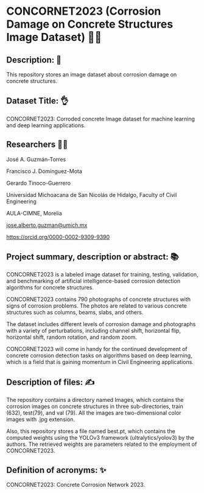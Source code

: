 # CONCORNET2023 (Corrosion Damage on Concrete Structures Image Dataset) 🧑‍🏫
## Description: 📝
This repository stores an image dataset about corrosion damage on concrete structures.

## Dataset Title: 👌
CONCORNET2023: Corroded concrete Image dataset for machine learning and deep learning applications.

## Researchers 🧑‍🔬
José A. Guzmán-Torres

Francisco J. Domínguez-Mota

Gerardo Tinoco-Guerrero

Universidad Michoacana de San Nicolás de Hidalgo, Faculty of Civil Engineering

AULA-CIMNE, Morelia

jose.alberto.guzman@umich.mx

https://orcid.org/0000-0002-9309-9390

## Project summary, description or abstract: 📚
CONCORNET2023 is a labeled image dataset for training, testing, validation, and benchmarking of artificial intelligence-based corrosion detection algorithms for concrete structures.

CONCORNET2023 contains 790 photographs of concrete structures with signs of corrosion problems. The photos are related to various concrete structures such as columns, beams, slabs, and others.

The dataset includes different levels of corrosion damage and photographs with a variety of perturbations, including channel shift, horizontal flip, horizontal shift, random rotation, and random zoom.

CONCORNET2023 will come in handy for the continued development of concrete corrosion detection tasks on algorithms based on deep learning, which is a field that is gaining momentum in Civil Engineering applications. 

## Description of files: ✍️
The repository contains a directory named Images, which contains the corrosion images on concrete structures in three sub-directories, train (632), test(79), and val (79). All the images are two-dimensional color images with .jpg extension.

Also, this repository stores a file named best.pt, which contains the computed weights using the YOLOv3 framework (ultralytics/yolov3) by the authors. The retrieved weights are parameters related to the employment of CONCORNET2023.  

## Definition of acronyms: ✨
CONCORNET2023: Concrete Corrosion Network 2023.
